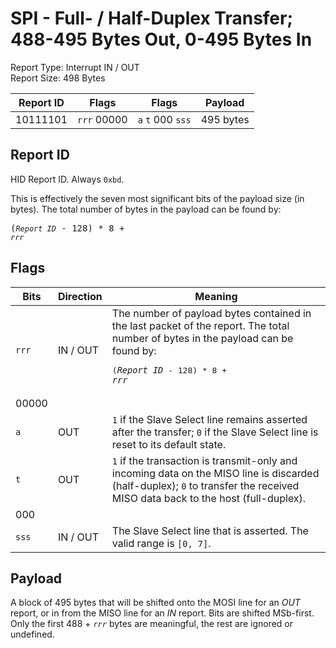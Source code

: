 
# SPI - Full- / Half-Duplex Transfer; 488-495 Bytes Out, 0-495 Bytes In
Report Type: Interrupt IN / OUT<br />
Report Size: 498 Bytes

| Report ID | Flags | Flags | Payload |
|-----------|-------|-------|---------|
| 10111101 | `rrr`&nbsp;00000 | `a`&nbsp;`t`&nbsp;000&nbsp;`sss` | 495 bytes |

## Report ID
HID Report ID.  Always `0xbd`.

This is effectively the seven most significant bits of the payload size (in bytes).  The total number of bytes in the payload can be found by: <pre>(*`Report ID`* - 128) * 8 + *`rrr`*</pre>

## Flags

| Bits  | Direction | Meaning |
|-------|-----------|---------|
| `rrr` | IN / OUT  | The number of payload bytes contained in the last packet of the report.  The total number of bytes in the payload can be found by: <pre>(*`Report ID`* - 128) * 8 + *`rrr`*</pre> |
| 00000 |          |                                                                       |
| `a`   | OUT      | `1` if the Slave Select line remains asserted after the transfer; `0` if the Slave Select line is reset to its default state. |
| `t`   | OUT      | `1` if the transaction is transmit-only and incoming data on the MISO line is discarded (half-duplex); `0` to transfer the received MISO data back to the host (full-duplex). |
| 000   |          |                                                                       |
| `sss` | IN / OUT | The Slave Select line that is asserted.  The valid range is `[0, 7]`. |

## Payload
A block of 495 bytes that will be shifted onto the MOSI line for an *OUT* report, or in from the MISO line for an *IN* report.  Bits are shifted MSb-first.  Only the first 488 + *`rrr`* bytes are meaningful, the rest are ignored or undefined.
